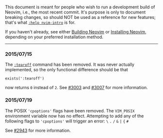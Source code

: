This document is meant for people who wish to run a development build of Neovim, i.e., the most recent commit.
It's purpose is only to document breaking changes, so should NOT be used as a reference for new features; that's what [`:help nvim-intro`](http://neovim.io/doc/user/nvim_intro.html) is for.

If you haven't already, see either [Building Neovim](Building-Neovim)
or [Installing Neovim](Installing-Neovim), depending on your preferred installation method.

------------

### 2015/07/15

The [`:tearoff`][tearoff] command has been removed. It was never actually implemented, so the only functional difference should be that

```vim
exists(':tearoff')
```
now returns `0` instead of `2`. See [#3003][3003] and [#3007][3007] for more information.

[tearoff]: http://vimdoc.sourceforge.net/htmldoc/gui_w32.html#:tearoff
[E319]: http://neovim.io/doc/user/message.html#E319

[3003]: https://github.com/neovim/neovim/issues/3003
[3007]: https://github.com/neovim/neovim/pull/3007

### 2015/07/19

The POSIX `'cpoptions'` flags have been removed. The `VIM_POSIX` environment variable now has no effect.
Attempting to add any of the following flags to `'cpoptions'` will trigger an error: `\` `.` `/` `&` `|` `{` `#`

See [#2943][2943] for more information.

[2943]: https://github.com/neovim/neovim/pull/2943
